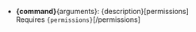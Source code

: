 - **{command}**{arguments}: {description}[permissions]
<br />Requires `{permissions}`[/permissions]

